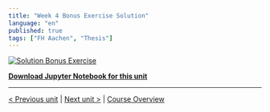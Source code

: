 ```yaml
---
title: "Week 4 Bonus Exercise Solution"
language: "en"
published: true
tags: ["FH Aachen", "Thesis"]
---
```


[![Solution Bonus Exercise](https://img.youtube.com/vi/71RodE36IrM/hqdefault.jpg)](https://youtu.be/71RodE36IrM)

[**Download Jupyter Notebook for this unit**](files/week_4_bonus_solution.ipynb)

---

[< Previous unit](/teaching/python-mooc/week4_bonus_exercise) | [Next unit >](/teaching/python-mooc/week4_additional_material) |
[Course Overview](/teaching/python-mooc)